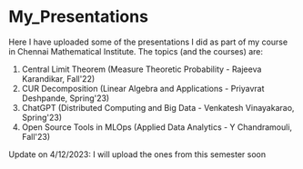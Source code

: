 # My_Presentations

Here I have uploaded some of the presentations I did as part of my course in Chennai Mathematical Institute.
The topics (and the courses) are:
1. Central Limit Theorem (Measure Theoretic Probability - Rajeeva Karandikar, Fall'22)
2. CUR Decomposition (Linear Algebra and Applications - Priyavrat Deshpande, Spring'23)
3. ChatGPT (Distributed Computing and Big Data - Venkatesh Vinayakarao, Spring'23)
4. Open Source Tools in MLOps (Applied Data Analytics - Y Chandramouli, Fall'23)

Update on 4/12/2023: I will upload the ones from this semester soon
